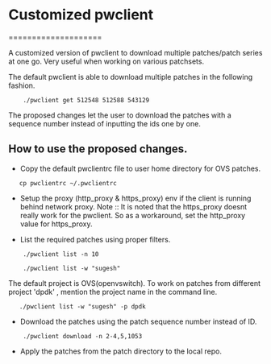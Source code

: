 # Customized pwclient
====================

A customized version of pwclient to download  multiple patches/patch series
at one go. Very useful when working on various patchsets.

The default pwclient is able to download multiple patches in the following fashion.

```
    ./pwclient get 512548 512588 543129
```

The proposed changes let the user to download the patches with a sequence number instead
of inputting the ids one by one.

## How to use the proposed changes.

* Copy the default pwclientrc file to user home directory for OVS patches.
```
   cp pwclientrc ~/.pwclientrc
```

* Setup the proxy (http_proxy & https_proxy) env if the client is running
  behind network proxy.
  Note :: It is noted that the https_proxy doesnt really work for the pwclient.
  So as a workaround, set the http_proxy value for https_proxy.

* List the required patches using proper filters.

```
    ./pwclient list -n 10
```

```
    ./pwclient list -w "sugesh"
```

  The default project is OVS(openvswitch). To work on patches from different
  project 'dpdk' , mention the project name in the command line.
```
   ./pwclient list -w "sugesh" -p dpdk
```
* Download the patches using the patch sequence number instead of ID.

```
    ./pwclient download -n 2-4,5,1053
```

* Apply the patches from the patch directory to the local repo.
